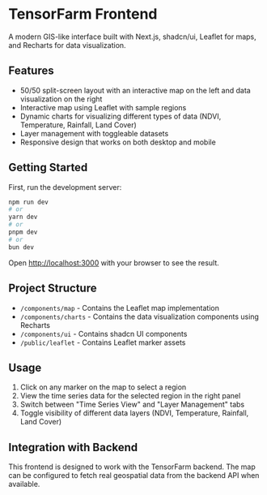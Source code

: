 # TensorFarm Frontend

A modern GIS-like interface built with Next.js, shadcn/ui, Leaflet for maps, and Recharts for data visualization.

## Features

-   50/50 split-screen layout with an interactive map on the left and data visualization on the right
-   Interactive map using Leaflet with sample regions
-   Dynamic charts for visualizing different types of data (NDVI, Temperature, Rainfall, Land Cover)
-   Layer management with toggleable datasets
-   Responsive design that works on both desktop and mobile

## Getting Started

First, run the development server:

```bash
npm run dev
# or
yarn dev
# or
pnpm dev
# or
bun dev
```

Open [http://localhost:3000](http://localhost:3000) with your browser to see the result.

## Project Structure

-   `/components/map` - Contains the Leaflet map implementation
-   `/components/charts` - Contains the data visualization components using Recharts
-   `/components/ui` - Contains shadcn UI components
-   `/public/leaflet` - Contains Leaflet marker assets

## Usage

1. Click on any marker on the map to select a region
2. View the time series data for the selected region in the right panel
3. Switch between "Time Series View" and "Layer Management" tabs
4. Toggle visibility of different data layers (NDVI, Temperature, Rainfall, Land Cover)

## Integration with Backend

This frontend is designed to work with the TensorFarm backend. The map can be configured to fetch real geospatial data from the backend API when available.
